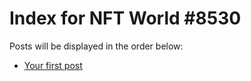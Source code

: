 # Index for NFT World #8530
Posts will be displayed in the order below:

- [Your first post](./001-first.md)

